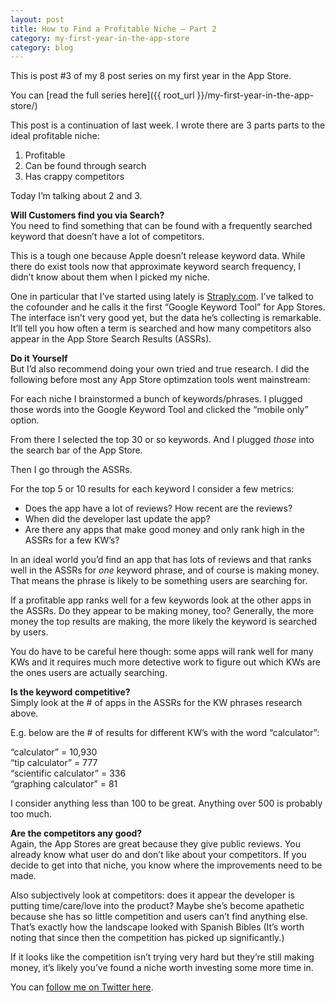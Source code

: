```yaml
---
layout: post
title: How to Find a Profitable Niche – Part 2
category: my-first-year-in-the-app-store
category: blog
---
```

This is post #3 of my 8 post series on my first year in the App Store.

You can [read the full series here]({{ root_url }}/my-first-year-in-the-app-store/)

This post is a continuation of last week. I wrote there are 3 parts parts to the ideal profitable niche:

1. Profitable 
2. Can be found through search 
3. Has crappy competitors

Today I’m talking about 2 and 3.

**Will Customers find you via Search?**  
You need to find something that can be found with a frequently searched keyword that doesn’t have a lot of competitors.

This is a tough one because Apple doesn’t release keyword data. While there do exist tools now that approximate keyword search frequency, I didn’t know about them when I picked my niche.

One in particular that I’ve started using lately is [Straply.com][3]. I’ve talked to the cofounder and he calls it the first “Google Keyword Tool” for App Stores. The interface isn’t very good yet, but the data he’s collecting is remarkable. It’ll tell you how often a term is searched and how many competitors also appear in the App Store Search Results (ASSRs).

**Do it Yourself**  
But I’d also recommend doing your own tried and true research. I did the following before most any App Store optimzation tools went mainstream:

For each niche I brainstormed a bunch of keywords/phrases. I plugged those words into the Google Keyword Tool and clicked the “mobile only” option.

From there I selected the top 30 or so keywords. And I plugged _those_ into the search bar of the App Store.

Then I go through the ASSRs.

For the top 5 or 10 results for each keyword I consider a few metrics:

  * Does the app have a lot of reviews? How recent are the reviews?
  * When did the developer last update the app?
  * Are there any apps that make good money and only rank high in the ASSRs for a few KW’s?

In an ideal world you’d find an app that has lots of reviews and that ranks well in the ASSRs for _one_ keyword phrase, and of course is making money. That means the phrase is likely to be something users are searching for.

If a profitable app ranks well for a few keywords look at the other apps in the ASSRs. Do they appear to be making money, too? Generally, the more money the top results are making, the more likely the keyword is searched by users.

You do have to be careful here though: some apps will rank well for many KWs and it requires much more detective work to figure out which KWs are the ones users are actually searching.

**Is the keyword competitive?**  
Simply look at the # of apps in the ASSRs for the KW phrases research above.

E.g. below are the # of results for different KW’s with the word “calculator”:

“calculator” = 10,930  
“tip calculator” = 777  
“scientific calculator” = 336  
“graphing calculator” = 81 

I consider anything less than 100 to be great. Anything over 500 is probably too much.

**Are the competitors any good?**  
Again, the App Stores are great because they give public reviews. You already know what user do and don’t like about your competitors. If you decide to get into that niche, you know where the improvements need to be made.

Also subjectively look at competitors: does it appear the developer is putting time/care/love into the product? Maybe she’s become apathetic because she has so little competition and users can’t find anything else. That’s exactly how the landscape looked with Spanish Bibles (It’s worth noting that since then the competition has picked up significantly.)

If it looks like the competition isn’t trying very hard but they’re still making money, it’s likely you’ve found a niche worth investing some more time in.

You can [follow me on Twitter here][4].

   [1]: http://trevormckendrick.com/my-first-year-in-the-app-store/
   [2]: http://trevormckendrick.com/how-to-choose-a-profitable-niche/
   [3]: http://www.straply.com/
   [4]: https://twitter.com/TrevMcKendrick
  
